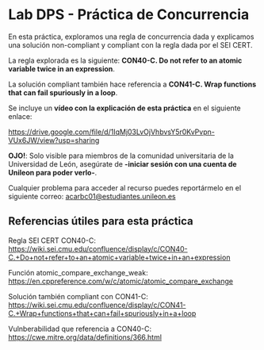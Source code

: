 # Lab DPS - Práctica de Concurrencia
En esta práctica, exploramos una regla de concurrencia dada y explicamos una solución non-compliant y compliant con la regla dada por el SEI CERT.

La regla explorada es la siguiente: **CON40-C. Do not refer to an atomic variable twice in an expression**.

La solución compliant también hace referencia a **CON41-C. Wrap functions that can fail spuriously in a loop**.

Se incluye un **vídeo con la explicación de esta práctica** en el siguiente enlace:

https://drive.google.com/file/d/1IqMj03LvOjVhbvsY5r0KvPvpn-VUx6JW/view?usp=sharing

**OJO!**: Solo visible para miembros de la comunidad universitaria de la Universidad de León, asegúrate de **-iniciar sesión con una cuenta de Unileon para poder verlo-**.

Cualquier problema para acceder al recurso puedes reportármelo en el siguiente correo: acarbc01@estudiantes.unileon.es



## Referencias útiles para esta práctica
Regla SEI CERT CON40-C: https://wiki.sei.cmu.edu/confluence/display/c/CON40-C.+Do+not+refer+to+an+atomic+variable+twice+in+an+expression

Función atomic_compare_exchange_weak: https://en.cppreference.com/w/c/atomic/atomic_compare_exchange

Solución también compliant con CON41-C: https://wiki.sei.cmu.edu/confluence/display/c/CON41-C.+Wrap+functions+that+can+fail+spuriously+in+a+loop

Vulnberabilidad que referencia a CON40-C: https://cwe.mitre.org/data/definitions/366.html
